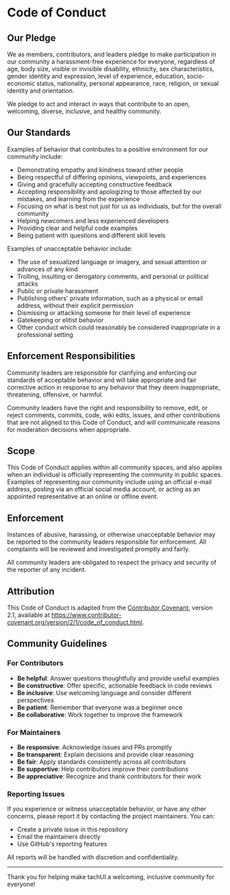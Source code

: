 # Code of Conduct

## Our Pledge

We as members, contributors, and leaders pledge to make participation in our community a harassment-free experience for everyone, regardless of age, body size, visible or invisible disability, ethnicity, sex characteristics, gender identity and expression, level of experience, education, socio-economic status, nationality, personal appearance, race, religion, or sexual identity and orientation.

We pledge to act and interact in ways that contribute to an open, welcoming, diverse, inclusive, and healthy community.

## Our Standards

Examples of behavior that contributes to a positive environment for our community include:

- Demonstrating empathy and kindness toward other people
- Being respectful of differing opinions, viewpoints, and experiences
- Giving and gracefully accepting constructive feedback
- Accepting responsibility and apologizing to those affected by our mistakes, and learning from the experience
- Focusing on what is best not just for us as individuals, but for the overall community
- Helping newcomers and less experienced developers
- Providing clear and helpful code examples
- Being patient with questions and different skill levels

Examples of unacceptable behavior include:

- The use of sexualized language or imagery, and sexual attention or advances of any kind
- Trolling, insulting or derogatory comments, and personal or political attacks
- Public or private harassment
- Publishing others' private information, such as a physical or email address, without their explicit permission
- Dismissing or attacking someone for their level of experience
- Gatekeeping or elitist behavior
- Other conduct which could reasonably be considered inappropriate in a professional setting

## Enforcement Responsibilities

Community leaders are responsible for clarifying and enforcing our standards of acceptable behavior and will take appropriate and fair corrective action in response to any behavior that they deem inappropriate, threatening, offensive, or harmful.

Community leaders have the right and responsibility to remove, edit, or reject comments, commits, code, wiki edits, issues, and other contributions that are not aligned to this Code of Conduct, and will communicate reasons for moderation decisions when appropriate.

## Scope

This Code of Conduct applies within all community spaces, and also applies when an individual is officially representing the community in public spaces. Examples of representing our community include using an official e-mail address, posting via an official social media account, or acting as an appointed representative at an online or offline event.

## Enforcement

Instances of abusive, harassing, or otherwise unacceptable behavior may be reported to the community leaders responsible for enforcement. All complaints will be reviewed and investigated promptly and fairly.

All community leaders are obligated to respect the privacy and security of the reporter of any incident.

## Attribution

This Code of Conduct is adapted from the [Contributor Covenant](https://www.contributor-covenant.org/), version 2.1, available at https://www.contributor-covenant.org/version/2/1/code_of_conduct.html.

## Community Guidelines

### For Contributors

- **Be helpful**: Answer questions thoughtfully and provide useful examples
- **Be constructive**: Offer specific, actionable feedback in code reviews
- **Be inclusive**: Use welcoming language and consider different perspectives
- **Be patient**: Remember that everyone was a beginner once
- **Be collaborative**: Work together to improve the framework

### For Maintainers

- **Be responsive**: Acknowledge issues and PRs promptly
- **Be transparent**: Explain decisions and provide clear reasoning
- **Be fair**: Apply standards consistently across all contributors
- **Be supportive**: Help contributors improve their contributions
- **Be appreciative**: Recognize and thank contributors for their work

### Reporting Issues

If you experience or witness unacceptable behavior, or have any other concerns, please report it by contacting the project maintainers. You can:

- Create a private issue in this repository
- Email the maintainers directly
- Use GitHub's reporting features

All reports will be handled with discretion and confidentiality.

---

Thank you for helping make tachUI a welcoming, inclusive community for everyone!
